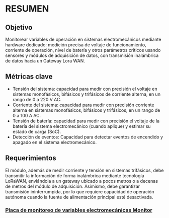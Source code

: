 # RESUMEN

## Objetivo 

Monitorear variables de operación en sistemas electromecánicos mediante hardware dedicado: medición precisa de voltaje de funcionamiento, corriente de operación, nivel de batería y otros parámetros críticos usando sensores y módulos de adquisición de datos, con transmisión inalámbrica de datos hacia un Gateway Lora WAN.
## Métricas clave

* Tensión del sistema: capacidad para medir con precisión el voltaje en sistemas monofásicos, bifásicos y trifásicos de corriente alterna, en un rango de 0 a 220 V AC.
* Corriente del sistema: capacidad para medir con precisión corriente alterna en sistemas monofásicos, bifásicos y trifásicos, en un rango de 0 a 100 A AC.
* Tensión de batería: capacidad para medir con precisión el voltaje de la batería del sistema electromecánico (cuando aplique) y estimar su estado de carga (SoC).
* Detección de eventos: Capacidad para detectar eventos de encendido y apagado en el sistema electromecánico. 
## Requerimientos

El módulo, además de medir corriente y tensión en sistemas trifásicos, debe transmitir la información de forma inalámbrica mediante tecnología LoRaWAN, enviándola a un gateway ubicado a pocos metros o a decenas de metros del módulo de adquisición. Asimismo, debe garantizar transmisión ininterrumpida, por lo que requiere capacidad de operación autónoma cuando la fuente de alimentación principal esté desactivada.

### [Placa de monitoreo de variables electromecánicas Monitor](./hardware/kicad/Placa_Monitor.md)